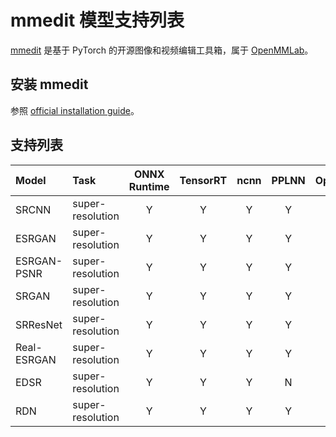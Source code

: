 # mmedit 模型支持列表

[mmedit](https://github.com/open-mmlab/mmediting) 是基于 PyTorch 的开源图像和视频编辑工具箱，属于 [OpenMMLab](https://openmmlab.com/)。

## 安装 mmedit

参照 [official installation guide](https://mmediting.readthedocs.io/en/latest/install.html#installation)。

## 支持列表

| Model       | Task             | ONNX Runtime | TensorRT | ncnn | PPLNN | OpenVINO |                                          Model config                                          |
| :---------- | :--------------- | :----------: | :------: | :--: | :---: | :------: | :--------------------------------------------------------------------------------------------: |
| SRCNN       | super-resolution |      Y       |    Y     |  Y   |   Y   |    Y     |     [config](https://github.com/open-mmlab/mmediting/tree/master/configs/restorers/srcnn)      |
| ESRGAN      | super-resolution |      Y       |    Y     |  Y   |   Y   |    Y     |     [config](https://github.com/open-mmlab/mmediting/tree/master/configs/restorers/esrgan)     |
| ESRGAN-PSNR | super-resolution |      Y       |    Y     |  Y   |   Y   |    Y     |     [config](https://github.com/open-mmlab/mmediting/tree/master/configs/restorers/esrgan)     |
| SRGAN       | super-resolution |      Y       |    Y     |  Y   |   Y   |    Y     | [config](https://github.com/open-mmlab/mmediting/tree/master/configs/restorers/srresnet_srgan) |
| SRResNet    | super-resolution |      Y       |    Y     |  Y   |   Y   |    Y     | [config](https://github.com/open-mmlab/mmediting/tree/master/configs/restorers/srresnet_srgan) |
| Real-ESRGAN | super-resolution |      Y       |    Y     |  Y   |   Y   |    Y     |  [config](https://github.com/open-mmlab/mmediting/tree/master/configs/restorers/real_esrgan)   |
| EDSR        | super-resolution |      Y       |    Y     |  Y   |   N   |    Y     |      [config](https://github.com/open-mmlab/mmediting/tree/master/configs/restorers/edsr)      |
| RDN         | super-resolution |      Y       |    Y     |  Y   |   Y   |    Y     |      [config](https://github.com/open-mmlab/mmediting/tree/master/configs/restorers/rdn)       |
